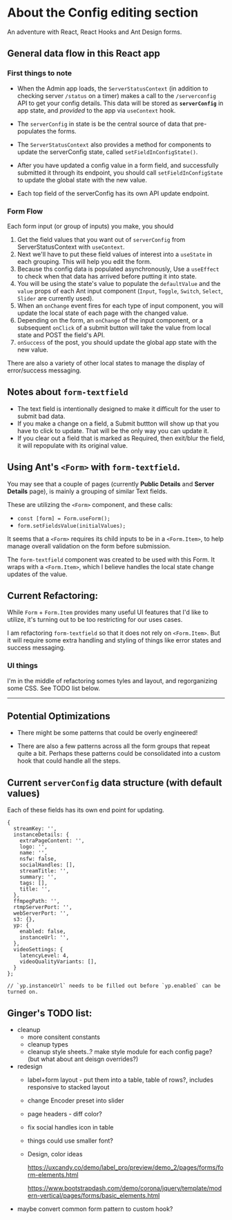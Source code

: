 # About the Config editing section

An adventure with React, React Hooks and Ant Design forms.

## General data flow in this React app

### First things to note
- When the Admin app loads, the `ServerStatusContext` (in addition to checking server `/status` on a timer) makes a call to the  `/serverconfig` API to get your config details. This data will be stored as **`serverConfig`** in app state, and _provided_ to the app via `useContext` hook.  

- The `serverConfig` in state is be the central source of data that pre-populates the forms.

- The `ServerStatusContext` also provides a method for components to update the serverConfig state, called `setFieldInConfigState()`.

- After you have updated a config value in a form field, and successfully submitted it through its endpoint, you should call `setFieldInConfigState` to update the global state with the new value.

- Each top field of the serverConfig has its own API update endpoint.

### Form Flow
Each form input (or group of inputs) you make, you should 
  1. Get the field values that you want out of `serverConfig` from ServerStatusContext with `useContext`.
  2. Next we'll have to put these field values of interest into a `useState` in each grouping.  This will help you edit the form. 
  3. Because ths config data is populated asynchronously,  Use a `useEffect` to check when that data has arrived before putting it into state.
  4. You will be using the state's value to populate the `defaultValue` and the `value` props of each Ant input component (`Input`, `Toggle`, `Switch`, `Select`, `Slider` are currently used).
  5. When an `onChange` event fires for each type of input component, you will update the local state of each page with the changed value.
  6. Depending on the form, an `onChange` of the input component, or a subsequent `onClick` of a submit button will take the value from local state and POST the field's API.
  7. `onSuccess` of the post, you should update the global app state with the new value.

There are also a variety of other local states to manage the display of error/success messaging.

## Notes about `form-textfield`
- The text field is intentionally designed to make it difficult for the user to submit bad data.
- If you make a change on a field, a Submit buttton will show up that you have to click to update. That will be the only way you can update it.
- If you clear out a field that is marked as Required, then exit/blur the field, it will repopulate with its original value. 



## Using Ant's `<Form>` with `form-textfield`.
You may see that a couple of pages (currently **Public Details** and **Server Details** page), is mainly a grouping of similar Text fields. 

These are utilizing the `<Form>` component, and these calls:
- `const [form] = Form.useForm();`
- `form.setFieldsValue(initialValues);`

It seems that a `<Form>` requires its child inputs to be in a `<Form.Item>`, to help manage overall validation on the form before submission.

The `form-textfield` component was created to be used with this Form. It wraps with a `<Form.Item>`, which I believe handles the local state change updates of the value.

## Current Refactoring:
While `Form` + `Form.Item` provides many useful UI features that I'd like to utilize, it's turning out to be too restricting for our uses cases.

I am refactoring `form-textfield` so that it does not rely on `<Form.Item>`.  But it will require some extra handling and styling of things like error states and success messaging.

### UI things
I'm in the middle of refactoring somes tyles and layout, and regorganizing some CSS. See TODO list below.


---
## Potential Optimizations

- There might be some patterns that could be overly engineered!

- There are also a few patterns across all the form groups that repeat quite a bit. Perhaps these patterns could be consolidated into a custom hook that could handle all the steps.



## Current `serverConfig` data structure (with default values)
Each of these fields has its own end point for updating.
```
{
  streamKey: '',
  instanceDetails: {
    extraPageContent: '',
    logo: '',
    name: '',
    nsfw: false,
    socialHandles: [],
    streamTitle: '',
    summary: '',
    tags: [],
    title: '',
  },
  ffmpegPath: '',
  rtmpServerPort: '',
  webServerPort: '',
  s3: {},
  yp: {
    enabled: false,
    instanceUrl: '',
  },
  videoSettings: {
    latencyLevel: 4,
    videoQualityVariants: [],
  }
};

// `yp.instanceUrl` needs to be filled out before `yp.enabled` can be turned on.
```


## Ginger's TODO list:

- cleanup 
  - more consitent constants
  - cleanup types
  - cleanup style sheets..? make style module for each config page? (but what about ant deisgn overrides?)
- redesign
  - label+form layout - put them into a table, table of rows?, includes responsive to stacked layout
  - change Encoder preset into slider
  - page headers - diff color? 
  - fix social handles icon in table
  - things could use smaller font?
  - Design, color ideas

    https://uxcandy.co/demo/label_pro/preview/demo_2/pages/forms/form-elements.html

    https://www.bootstrapdash.com/demo/corona/jquery/template/modern-vertical/pages/forms/basic_elements.html
- maybe convert common form pattern to custom hook?

